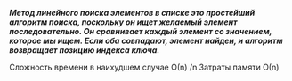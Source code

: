 ***Mетод линейного поиска элементов в списке это простейший алгоритм поиска, поскольку он ищет желаемый элемент последовательно.
Он сравнивает каждый элемент со значением, которое мы ищем. Если оба совпадают, элемент найден, и алгоритм возвращает позицию индекса ключа.***

Сложность времени в наихудшем случае О(n) /n
Затраты памяти О(n)
